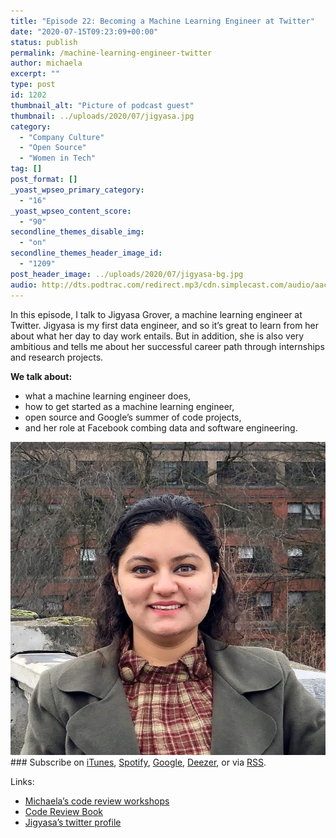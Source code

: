 ```yaml
---
title: "Episode 22: Becoming a Machine Learning Engineer at Twitter"
date: "2020-07-15T09:23:09+00:00"
status: publish
permalink: /machine-learning-engineer-twitter
author: michaela
excerpt: ""
type: post
id: 1202
thumbnail_alt: "Picture of podcast guest"
thumbnail: ../uploads/2020/07/jigyasa.jpg
category:
  - "Company Culture"
  - "Open Source"
  - "Women in Tech"
tag: []
post_format: []
_yoast_wpseo_primary_category:
  - "16"
_yoast_wpseo_content_score:
  - "90"
secondline_themes_disable_img:
  - "on"
secondline_themes_header_image_id:
  - "1209"
post_header_image: ../uploads/2020/07/jigyasa-bg.jpg
audio: http://dts.podtrac.com/redirect.mp3/cdn.simplecast.com/audio/aaca90/aaca909a-e34f-49ae-a86f-f59e4fa807f0/c001c16a-7fff-4009-a35e-dd30088655ee/jigyasa-grover-recording-ready_tc.mp3
---
```


In this episode, I talk to Jigyasa Grover, a machine learning engineer at Twitter. Jigyasa is my first data engineer, and so it’s great to learn from her about what her day to day work entails. But in addition, she is also very ambitious and tells me about her successful career path through internships and research projects.

**We talk about:**

- what a machine learning engineer does,
- how to get started as a machine learning engineer,
- open source and Google’s summer of code projects,
- and her role at Facebook combing data and software engineering.

![](../uploads/2020/07/jigyasa.jpg)### Subscribe on [iTunes](https://podcasts.apple.com/at/podcast/software-engineering-unlocked/id1477527378?l=en), [Spotify](https://open.spotify.com/show/2wz1OneBIDXpbBYeuyIsJL?si=2I0R0HuaTLK6RT0f7lDIFg), [Google](https://www.google.com/podcasts?feed=aHR0cHM6Ly9mZWVkcy5zaW1wbGVjYXN0LmNvbS9LMV9tdjBDSg%3D%3D), [Deezer](https://www.deezer.com/show/465682), or via [RSS](https://www.software-engineering-unlocked.com/subscribe/).

Links:

- [Michaela’s code review workshops](https://www.michaelagreiler.com/workshops/)
- [Code Review Book](https://www.michaelagreiler.com/code-review-book/)
- [Jigyasa’s twitter profile](https://twitter.com/jigyasa_grover)
